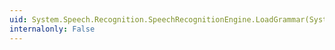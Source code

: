 ```yaml
---
uid: System.Speech.Recognition.SpeechRecognitionEngine.LoadGrammar(System.Speech.Recognition.Grammar)
internalonly: False
---
```

